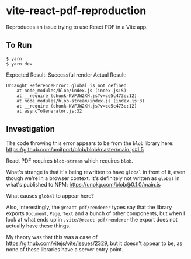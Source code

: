 # vite-react-pdf-reproduction

Reproduces an issue trying to use React PDF in a Vite app.

## To Run

```
$ yarn
$ yarn dev
```

Expected Result: Successful render
Actual Result:

```
Uncaught ReferenceError: global is not defined
    at node_modules/blob/index.js (index.js:5)
    at __require (chunk-KVFJW2XH.js?v=ce5c473e:12)
    at node_modules/blob-stream/index.js (index.js:3)
    at __require (chunk-KVFJW2XH.js?v=ce5c473e:12)
    at asyncToGenerator.js:32
```

## Investigation

The code throwing this error appears to be from the `blob` library here: https://github.com/amitport/blob/blob/master/main.js#L5

React PDF requires `blob-stream` which requires `blob`.

What's strange is that it's being rewritten to have `global` in front of it, even though we're in a browser context. It's definitely not written as `global` in what's published to NPM: https://unpkg.com/blob@0.1.0/main.js

What causes `global` to appear here?

Also, interestingly, the `@react-pdf/renderer` types say that the library exports `Document`, `Page`, `Text` and a bunch of other components, but when I look at what ends up in `.vite/@react-pdf/renderer` the export does not actually have these things.

My theory was that this was a case of https://github.com/vitejs/vite/issues/2329, but it doesn't appear to be, as none of these libraries have a server entry point.
